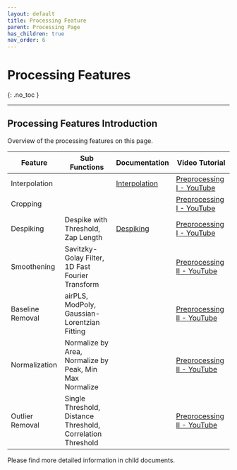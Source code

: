 ```yaml
---
layout: default
title: Processing Feature
parent: Processing Page
has_children: true
nav_order: 6
---
```


# Processing Features
{: .no_toc }

<!-- ## Table of contents
{: .no_toc .text-delta }

1. TOC
{:toc} -->

---

## Processing Features Introduction

Overview of the processing features on this page.

| Feature             | Sub Functions                                      | Documentation | Video Tutorial |
|---------------------|---------------------------------------------------|-----------|--------------------|
| Interpolation       |               | [Interpolation](Processing_Feature/Interpolation/)          | [Preprocessing I - YouTube](https://www.youtube.com/watch?v=nzTC-a4Plds&t=27s) |
| Cropping            |                       |           | [Preprocessing I - YouTube](https://www.youtube.com/watch?v=nzTC-a4Plds&t=43s) |
| Despiking           | Despike with Threshold, Zap Length                      | [Despiking](Processing_Feature/Despike/)          | [Preprocessing I - YouTube](https://www.youtube.com/watch?v=nzTC-a4Plds&t=1m04s) |
| Smoothening         | Savitzky-Golay Filter, 1D Fast Fourier Transform    |           | [Preprocessing II - YouTube](https://www.youtube.com/watch?v=vCUceUMesAc&t=27s) |
| Baseline Removal    | airPLS, ModPoly, Gaussian-Lorentzian Fitting        |           | [Preprocessing II - YouTube](https://www.youtube.com/watch?v=vCUceUMesAc&t=1m35s) |
| Normalization       | Normalize by Area, Normalize by Peak, Min Max Normalize |      | [Preprocessing II - YouTube](https://www.youtube.com/watch?v=vCUceUMesAc&t=3m47s) |
| Outlier Removal     | Single Threshold, Distance Threshold, Correlation Threshold |    | [Preprocessing II - YouTube](https://www.youtube.com/watch?v=vCUceUMesAc&t=4m24s) |

Please find more detailed information in child documents.